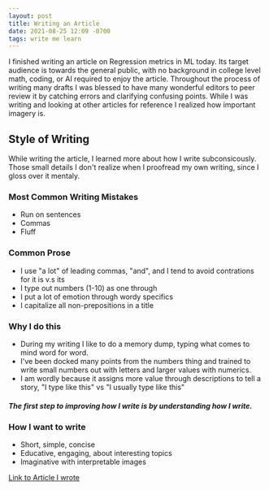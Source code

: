 ```yaml
---
layout: post
title: Writing an Article
date: 2021-08-25 12:09 -0700
tags: write me learn
---
```

I finished writing an article on Regression metrics in ML today. Its target audience is towards the general public, with no background in college level math, coding, or AI required to enjoy the article. Throughout the process of writing many drafts I was blessed to have many wonderful editors to peer review it by catching errors and clarifying confusing points. While I was writing and looking at other articles for reference I realized how important imagery is. 

## Style of Writing
While writing the article, I learned more about how I write subconsicously. Those small details I don't realize when I proofread my own writing, since I gloss over it mentaly.

### Most Common Writing Mistakes
- Run on sentences
- Commas
- Fluff

### Common Prose
- I use "a lot" of leading commas, "and", and I tend to avoid contrations for it is v.s its
- I type out numbers (1-10) as one through
- I put a lot of emotion through wordy specifics
- I capitalize all non-prepositions in a title

### Why I do this
- During my writing I like to do a memory dump, typing what comes to mind word for word.
- I've been docked many points from the numbers thing and trained to write small numbers out with letters and larger values with numerics.
- I am wordly because it assigns more value through descriptions to tell a story, "I type like this" vs "I usually type like this"

##### The first step to improving how I write is by understanding how I write.

### How I want to write
- Short, simple, concise
- Educative, engaging, about interesting topics
- Imaginative with interpretable images

[Link to Article I wrote](https://m.mage.ai/a-product-developers-guide-to-ml-regression-models-metrics-46ab4013b3b3)
